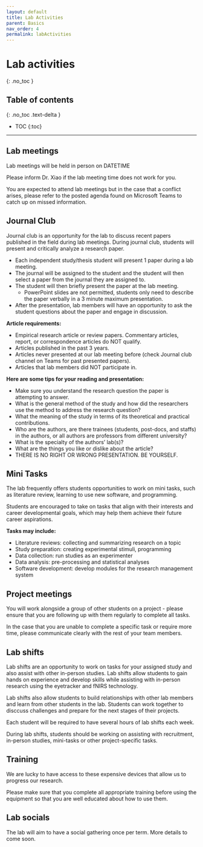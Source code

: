 ```yaml
---
layout: default
title: Lab Activities
parent: Basics
nav_order: 4
permalink: labActivities
---
```


# Lab activities
{: .no_toc }

## Table of contents
{: .no_toc .text-delta }

* TOC
{:toc}

---

## Lab meetings

Lab meetings will be held in person on DATETIME

Please inform Dr. Xiao if the lab meeting time does not work for you. 

You are expected to attend lab meetings but in the case that a conflict arises, please refer to the posted agenda found on Microsoft Teams to catch up on missed information.

## Journal Club

Journal club is an opportunity for the lab to discuss recent papers published in the field during lab meetings. During journal club, students will present and critically analyze a research paper. 

- Each independent study/thesis student will present 1 paper during a lab meeting. 
- The journal will be assigned to the student and the student will then select a paper from the journal they are assigned to. 
- The student will then briefly present the paper at the lab meeting. 
  - PowerPoint slides are not permitted, students only need to describe the paper verbally in a 3 minute maximum presentation. 
- After the presentation, lab members will have an opportunity to ask the student questions about the paper and engage in discussion. 

**Article requirements:**
-	Empirical research article or review papers. Commentary articles, report, or correspondence articles do NOT qualify.
-	Articles published in the past 3 years.
-	Articles never presented at our lab meeting before (check Journal club channel on Teams for past presented papers).
- Articles that lab members did NOT participate in.

**Here are some tips for your reading and presentation:**
- Make sure you understand the research question the paper is attempting to answer.
-	What is the general method of the study and how did the researchers use the method to address the research question?
- What the meaning of the study in terms of its theoretical and practical contributions.
-	Who are the authors, are there trainees (students, post-docs, and staffs) in the authors, or all authors are professors from different university?
-	What is the specialty of the authors’ lab(s)?
-	What are the things you like or dislike about the article?
-	THERE IS NO RIGHT OR WRONG PRESENTATION. BE YOURSELF.

## Mini Tasks 
The lab frequently offers students opportunities to work on mini tasks, such as literature review, learning to use new software, and programming. 

Students are encouraged to take on tasks that align with their interests and career developmental goals, which may help them achieve their future career aspirations. 

**Tasks may include:**
- Literature reviews: collecting and summarizing research on a topic
- Study preparation: creating experimental stimuli, programming
- Data collection: run studies as an experimenter
- Data analysis: pre-processing and statistical analyses
- Software development: develop modules for the research management system

## Project meetings
You will work alongside a group of other students on a project - please ensure that you are following up with them regularly to complete all tasks.

In the case that you are unable to complete a specific task or require more time, please communicate clearly with the rest of your team members. 

## Lab shifts

Lab shifts are an opportunity to work on tasks for your assigned study and also assist with other in-person studies. Lab shifts allow students to gain hands on experience and develop skills while assisting with in-person research using the eyetracker and fNIRS technology. 

Lab shifts also allow students to build relationships with other lab members and learn from other students in the lab. Students can work together to disccuss challenges and prepare for the next stages of their projects. 

Each student will be required to have several hours of lab shifts each week. 

During lab shifts, students should be working on assisting with recruitment, in-person studies, mini-tasks or other project-specific tasks. 


## Training

We are lucky to have access to these expensive devices that allow us to progress our research. 

Please make sure that you complete all appropriate training before using the equipment so that you are well educated about how to use them.

## Lab socials

The lab will aim to have a social gathering once per term. More details to come soon. 

